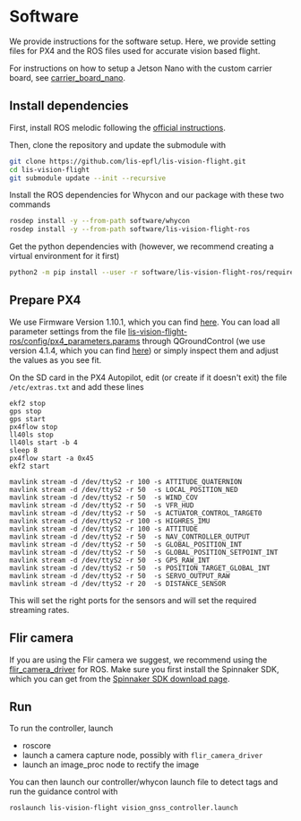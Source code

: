 # Software

We provide instructions for the software setup. Here, we provide setting files for PX4 and the ROS files used for accurate vision based flight.

For instructions on how to setup a Jetson Nano with the custom carrier board, see [carrier_board_nano](./carrier_board_nano/).

## Install dependencies

First, install ROS melodic following the [official instructions](http://wiki.ros.org/melodic/Installation).

Then, clone the repository and update the submodule with
```bash
git clone https://github.com/lis-epfl/lis-vision-flight.git
cd lis-vision-flight
git submodule update --init --recursive
```

Install the ROS dependencies for Whycon and our package with these two commands
```bash
rosdep install -y --from-path software/whycon
rosdep install -y --from-path software/lis-vision-flight-ros
```

Get the python dependencies with (however, we recommend creating a virtual environment for it first)

```bash
python2 -m pip install --user -r software/lis-vision-flight-ros/requirements.txt
```

## Prepare PX4

We use Firmware Version 1.10.1, which you can find [here](https://github.com/PX4/PX4-Autopilot/releases/tag/v1.10.1). You can load all parameter settings from the file [lis-vision-flight-ros/config/px4_parameters.params](lis-vision-flight-ros/config/px4_parameters.params) through QGroundControl (we use version 4.1.4, which you can find [here](https://github.com/mavlink/qgroundcontrol/releases/tag/v4.1.4)) or simply inspect them and adjust the values as you see fit.

On the SD card in the PX4 Autopilot, edit (or create if it doesn't exit) the file `/etc/extras.txt` and add these lines
```
ekf2 stop
gps stop
gps start
px4flow stop
ll40ls stop
ll40ls start -b 4
sleep 8
px4flow start -a 0x45
ekf2 start

mavlink stream -d /dev/ttyS2 -r 100 -s ATTITUDE_QUATERNION
mavlink stream -d /dev/ttyS2 -r 50  -s LOCAL_POSITION_NED
mavlink stream -d /dev/ttyS2 -r 50  -s WIND_COV
mavlink stream -d /dev/ttyS2 -r 50  -s VFR_HUD
mavlink stream -d /dev/ttyS2 -r 50  -s ACTUATOR_CONTROL_TARGET0
mavlink stream -d /dev/ttyS2 -r 100 -s HIGHRES_IMU
mavlink stream -d /dev/ttyS2 -r 100 -s ATTITUDE
mavlink stream -d /dev/ttyS2 -r 50  -s NAV_CONTROLLER_OUTPUT
mavlink stream -d /dev/ttyS2 -r 50  -s GLOBAL_POSITION_INT
mavlink stream -d /dev/ttyS2 -r 50  -s GLOBAL_POSITION_SETPOINT_INT
mavlink stream -d /dev/ttyS2 -r 50  -s GPS_RAW_INT
mavlink stream -d /dev/ttyS2 -r 50  -s POSITION_TARGET_GLOBAL_INT
mavlink stream -d /dev/ttyS2 -r 50  -s SERVO_OUTPUT_RAW
mavlink stream -d /dev/ttyS2 -r 20  -s DISTANCE_SENSOR
```
This will set the right ports for the sensors and will set the required streaming rates.

## Flir camera

If you are using the Flir camera we suggest, we recommend using the [flir_camera_driver](https://github.com/ros-drivers/flir_camera_driver) for ROS. Make sure you first install the Spinnaker SDK, which you can get from the [Spinnaker SDK download page](https://www.flir.eu/support-center/iis/machine-vision/downloads/spinnaker-sdk-and-firmware-download/).

## Run

To run the controller, launch 
- roscore
- launch a camera capture node, possibly with `flir_camera_driver`
- launch an image_proc node to rectify the image

You can then launch our controller/whycon launch file to detect tags and run the guidance control with
``` bash
roslaunch lis-vision-flight vision_gnss_controller.launch
```